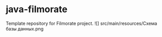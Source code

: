 # java-filmorate
Template repository for Filmorate project.
![] src/main/resources/Схема базы данных.png
